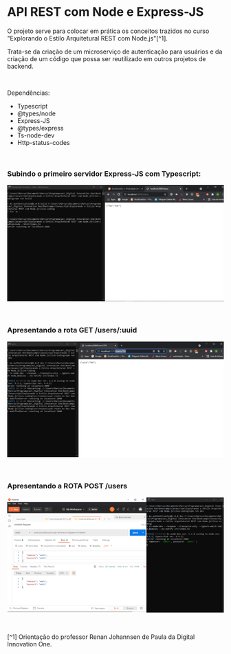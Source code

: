 # API REST com Node e Express-JS

O projeto serve para colocar em prática os conceitos trazidos no curso "Explorando o Estilo Arquitetural REST com Node.js"[^1]. 

Trata-se da criação de um microserviço de autenticação para usuários e da criação de um código que possa ser reutilizado em outros projetos de backend.





<br />

Dependências:

- Typescript
- @types/node
- Express-JS
- @types/express
- Ts-node-dev
- Http-status-codes





<br />

### Subindo o primeiro servidor Express-JS com Typescript:
![Subindo o primeiro servidor com typescript](/public/images/subindo-primeiro-servidor-typescript.png)



<br />

### Apresentando a rota GET /users/:uuid
![Apresentando a rota get users id](/public/images/rota-get-users-id.png)



<br />

### Apresentando a ROTA POST /users
![Apresentando a rota post users](/public/images/rota-post-users.png)








<br />

[^1] Orientação do professor Renan Johannsen de Paula da Digital Innovation One.








